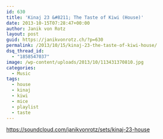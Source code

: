```yaml
---
id: 630
title: 'Kinaj 23 &#8211; The Taste of Kiwi (House)'
date: 2013-10-15T07:28:47+00:00
author: Janik von Rotz
layout: post
guid: https://janikvonrotz.ch/?p=630
permalink: /2013/10/15/kinaj-23-the-taste-of-kiwi-house/
dsq_thread_id:
  - "1858547037"
image: /wp-content/uploads/2013/10/113431370810.jpg
categories:
  - Music
tags:
  - house
  - kinaj
  - kiwi
  - mice
  - playlist
  - taste
---
```

https://soundcloud.com/janikvonrotz/sets/kinaj-23-house